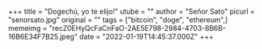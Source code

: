 +++
title = "Dogechú, yo te elijo!"
utube = ""
author = "Señor Sato"
picurl = "senorsato.jpg"
original = ""
tags = ["bitcoin", "doge", "ethereum",]
memeimg = "recZ0EHyQcFaCnFaO-2AE5E798-2984-4703-8B6B-16B6E34F7B25.jpeg"
date = "2022-01-19T14:45:37.000Z"
+++